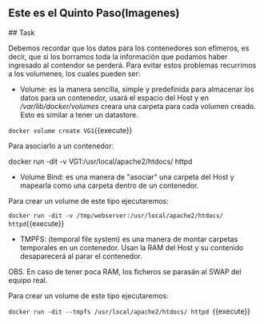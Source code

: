 Este es el Quinto Paso(Imagenes)
----------
## Task

Debemos recordar que los datos para los contenedores son efimeros, es decir, que si los borramos toda la información
que podamos haber ingresado al contendor se perderá. Para evitar estos problemas recurrimos a los volumenes, los cuales
pueden ser: 

- Volume: es la manera sencilla, simple y predefinida para almacenar los datos para un contenedor, usará el espacio del Host y en */var/lib/docker/volumes* creara una carpeta para cada volumen creado. Esto es similar a tener un datastore.

``docker volume create VG1``{{execute}}

Para asociarlo a un contenedor: 

docker run -dit -v VG1:/usr/local/apache2/htdocs/ httpd

- Volume Bind: es una manera de "asociar" una carpeta del Host y mapearla como una carpeta dentro de un contenedor.

Para crear un volume de este tipo ejecutaremos: 

``docker run -dit -v /tmp/webserver:/usr/local/apache2/htdocs/ httpd``{{execute}}


- TMPFS: (temporal file system) es una manera de montar carpetas temporales en un contenedor. Usan la RAM del Host y su contenido desaparecerá al parar el contenedor.

OBS.
En caso de tener poca RAM, los ficheros se parasán al SWAP del equipo real.

Para crear un volume de este tipo ejecutaremos:

`docker run -dit --tmpfs /usr/local/apache2/htdocs/ httpd `{{execute}}
